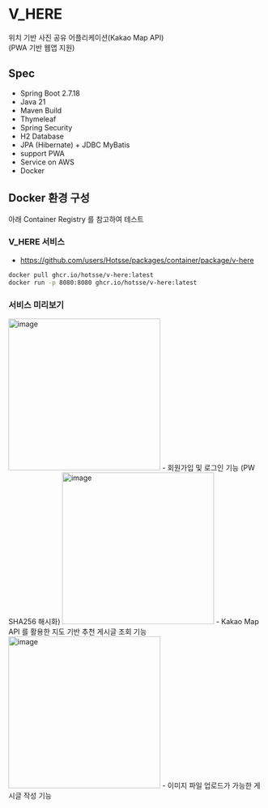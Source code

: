 # V_HERE
위치 기반 사진 공유 어플리케이션(Kakao Map API)  
(PWA 기반 웹앱 지원)

## Spec
- Spring Boot 2.7.18
- Java 21
- Maven Build
- Thymeleaf
- Spring Security
- H2 Database
- JPA (Hibernate) + JDBC MyBatis
- support PWA
- Service on AWS
- Docker


## Docker 환경 구성
아래 Container Registry 를 참고하여 테스트

### V_HERE 서비스
- https://github.com/users/Hotsse/packages/container/package/v-here
``` bash
docker pull ghcr.io/hotsse/v-here:latest
docker run -p 8080:8080 ghcr.io/hotsse/v-here:latest
```

### 서비스 미리보기
<img width="300" alt="image" src="https://github.com/user-attachments/assets/b2dd3f60-304c-4a46-8606-36ce6ff70b03" />
- 회원가입 및 로그인 기능 (PW SHA256 해시화)


<img width="300" alt="image" src="https://github.com/user-attachments/assets/79c32e59-5ff2-4f0b-8f99-e42f27001463" />  
- Kakao Map API 를 활용한 지도 기반 추천 게시글 조회 기능


<img width="300" alt="image" src="https://github.com/user-attachments/assets/0193f2e2-928a-4c37-9cde-9509cb1dfd5f" />  
- 이미지 파일 업로드가 가능한 게시글 작성 기능
